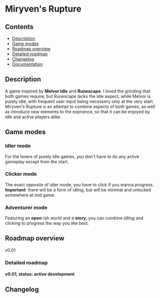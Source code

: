 # Miryven's Rupture

## Contents

- [Description](#description)
- [Game modes](#game-modes)
- [Roadmap overview](#roadmap-overview)
- [Detailed roadmap](#detailed-roadmap)
- [Changelog](#changelog)
- [Documentation](#documentation)

## Description

A game inspired by **Melvor Idle** and **Runescape**. I loved the grinding that both games require, but Runescape lacks the idle aspect, while Melvor is purely idle, with frequent user input being necessery only at the very start. Miryven's Rupture is an attempt to combine aspects of both games, as well as introduce new elements to the exprience, so that it can be enjoyed by idle and active players alike.

## Game modes

### Idler mode
For the lovers of purely idle games, you don't have to do any active gameplay except from the start.

### Clicker mode
The exact opposite of idler mode, you have to click if you wanna progress.
**Important**: there will be a form of idling, but will be minimal and unlocked somewhere at mid game.

### Adventurer mode
Featuring an **open**-ish world and a **story**, you can combine idling and clicking to progress the way you like best.


## Roadmap overview

v0.01 


### Detailed roadmap

#### v0.01, status: active development



## Changelog

